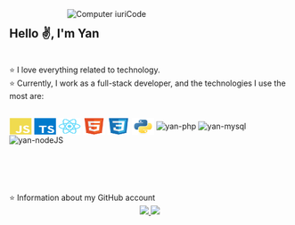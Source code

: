 <img src="https://raw.githubusercontent.com/MicaelliMedeiros/micaellimedeiros/master/image/computer-illustration.png" min-width="400px" max-width="400px" width="400px" align="right" alt="Computer iuriCode">
<h2> Hello ✌, I'm Yan</h2>
<br>
⭐ I love everything related to technology.<br>
⭐ Currently, I work as a full-stack developer, and the technologies I use the most are:
</p>
<div style="display: inline_block"><br>
  <img align="center" alt="yan-Js" height="30" width="40" src="https://raw.githubusercontent.com/devicons/devicon/master/icons/javascript/javascript-plain.svg">
  <img align="center" alt="yan-Ts" height="30" width="40" src="https://raw.githubusercontent.com/devicons/devicon/master/icons/typescript/typescript-plain.svg">
  <img align="center" alt="yan-React" height="30" width="40" src="https://raw.githubusercontent.com/devicons/devicon/master/icons/react/react-original.svg">
  <img align="center" alt="yan-HTML" height="30" width="40" src="https://raw.githubusercontent.com/devicons/devicon/master/icons/html5/html5-original.svg">
  <img align="center" alt="yan-CSS" height="30" width="40" src="https://raw.githubusercontent.com/devicons/devicon/master/icons/css3/css3-original.svg">
  <img align="center" alt="yan-Python" height="30" width="40" src="https://raw.githubusercontent.com/devicons/devicon/master/icons/python/python-original.svg">
   <img align="center" alt="yan-php" height="30" width="40" src="https://cdn.jsdelivr.net/gh/devicons/devicon/icons/php/php-original.svg" />
  <img align="center" alt="yan-mysql" height="40" width="50" src="https://cdn.jsdelivr.net/gh/devicons/devicon/icons/mysql/mysql-plain-wordmark.svg" />
  <img align="center" alt="yan-nodeJS" height="40" width="50" src="https://cdn.jsdelivr.net/gh/devicons/devicon/icons/nodejs/nodejs-original-wordmark.svg" />
<!-- <img align="right" alt="yan-pic" height="150" style="border-radius:50px;" src="https://media.discordapp.net/attachments/639956127056134178/890373478988013628/Publicacoes_Instagram_1_1.png?width=676&height=676"> -->
</div>
<br>
<br>
<br>
<br>
<br>
⭐ Information about my GitHub account
<div align="center">
  <a href="https://github.com/yansntss">
  <img height="180em" src="https://github-readme-stats.vercel.app/api?username=yansntss&show_icons=true&theme=dracula&include_all_commits=true&count_private=true"/>
  <img height="180em" src="https://github-readme-stats.vercel.app/api/top-langs/?username=yansntss&layout=compact&langs_count=7&theme=dracula"/>
</div>
